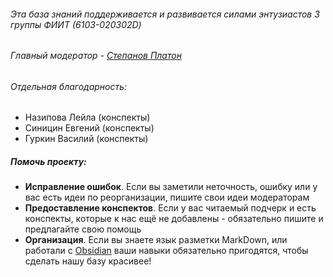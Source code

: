 ###### Эта база знаний поддерживается и развивается силами энтузиастов 3 группы ФИИТ (6103-020302D)
###### Главный модератор - [Степанов Платон](https://t.me/StepanovPlaton)
###### Отдельная благодарность: 
- Назипова Лейла (конспекты)
- Синицин Евгений (конспекты)
- Гуркин Василий (конспекты)

##### Помочь проекту:
- **Исправление ошибок**. Если вы заметили неточность, ошибку или у вас есть идеи по реорганизации, пишите свои идеи модераторам
- **Предоставление конспектов**. Если у вас читаемый подчерк и есть конспекты, которые к нас ещё не добавлены - обязательно пишите и предлагайте свою помощь
- **Организация**. Если вы знаете язык разметки MarkDown, или работали с [Obsidian](https://obsidian.md) ваши навыки обязательно пригодятся, чтобы сделать нашу базу красивее!